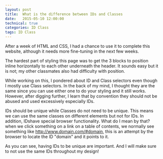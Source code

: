 ```yaml
---
layout: post
title:  What is the difference between IDs and Classes
date:   2015-05-10 12:00:00
technical: true
categories: ID Class
tags: ID Class
---
```


After a week of HTML and CSS, I had a chance to use it to complete this website, although it needs more fine-tuning in the next few weeks.

The hardest part of styling this page was to get the 3 blocks to position inline horizontally to each other underneath the header. It sounds easy but it is not; my other classmates also had difficulty with position.

While working on this, I pondered about ID and Class selectors even though I mostly use Class selectors. In the back of my mind, I thought they are the same since you can use either one to do your styling and it still works. However, after digging further, I learn that by convention they should not be abused and used excessively especially IDs.

IDs should be unique while Classes do not need to be unique. This means we can use the same classes on different elements but not for IDs. In addition, IDshave special browser functionality. What do I mean by that? when we click something on a link on a table of contents, we normally see something like http://www.domain.com/#domain, this is an attempt by the browser to locate the ID "domain" and it points to it.

As you can see, having IDs to be unique are important. And I will make sure to not use the same IDs throughout my design!